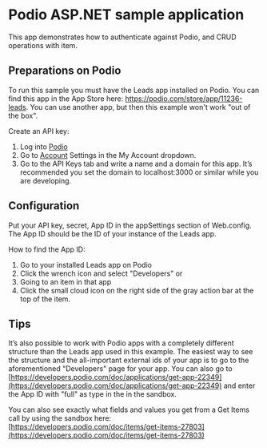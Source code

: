 Podio ASP.NET sample application
====================================

This app demonstrates how to authenticate against Podio, and CRUD operations with item.

Preparations on Podio
---------------------
To run this sample you must have the Leads app installed on Podio. You can find this app in the  App Store here: https://podio.com/store/app/11236-leads. You can use another app, but then this example won't work "out of the box".

Create an API key:
1. Log into [Podio](https://podio.com) 
2. Go to [Account](https://podio.com/settings/account) Settings in the My Account dropdown.  
3. Go to the API Keys tab and write a name and a domain for this app. 
It’s recommended you set the domain to localhost:3000 or similar while you are developing.

Configuration
-------------

Put your API key, secret, App ID in the appSettings section of Web.config. The App ID should be the ID of your instance of the Leads app.

How to find the App ID:
1. Go to your installed Leads app on Podio
2. Click the wrench icon and select "Developers" 
or  
1. Going to an item in that app
2. Click the small cloud icon on the right side of the gray action bar at the top of the item.


Tips
----

It’s also possible to work with Podio apps with a completely different structure than the Leads app used in this example. The easiest way to see the structure and the all-important external ids of your app is to go to the aforementioned "Developers" page for your app.
You can also go to [https://developers.podio.com/doc/applications/get-app-22349](https://developers.podio.com/doc/applications/get-app-22349) and enter the App ID with "full" as type in the in the sandbox.

You can also see exactly what fields and values you get from a Get Items call by using the sandbox here: [https://developers.podio.com/doc/items/get-items-27803](https://developers.podio.com/doc/items/get-items-27803)